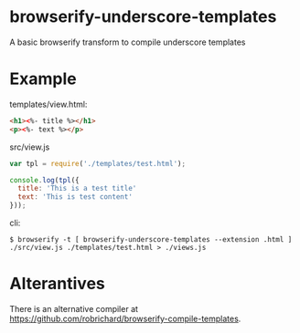 # browserify-underscore-templates
A basic browserify transform to compile underscore templates

# Example

templates/view.html:
```html
<h1><%- title %></h1>
<p><%- text %></p>
```

src/view.js
```javascript
var tpl = require('./templates/test.html');

console.log(tpl({
  title: 'This is a test title'
  text: 'This is test content'
}));
```

cli:
```
$ browserify -t [ browserify-underscore-templates --extension .html ] ./src/view.js ./templates/test.html > ./views.js
```

# Alterantives

There is an alternative compiler at https://github.com/robrichard/browserify-compile-templates.
